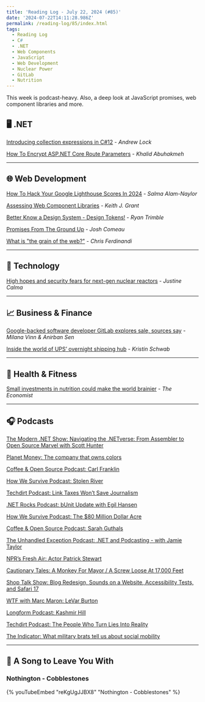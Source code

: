 ```yaml
---
title: 'Reading Log - July 22, 2024 (#85)'
date: '2024-07-22T14:11:28.986Z'
permalink: /reading-log/85/index.html
tags:
  - Reading Log
  - C#
  - .NET
  - Web Components
  - JavaScript
  - Web Development
  - Nuclear Power
  - GitLab
  - Nutrition
---
```


This week is podcast-heavy. Also, a deep look at JavaScript promises, web component libraries and more.
<!-- excerpt -->

## 🖥 .NET

[Introducing collection expressions in C#12](https://andrewlock.net/behind-the-scenes-of-collection-expressions-part-1-introducing-collection-expressions-in-csharp12/) - *Andrew Lock*

[How To Encrypt ASP.NET Core Route Parameters](https://khalidabuhakmeh.com/how-to-encrypt-aspnet-core-route-parameters) - *Khalid Abuhakmeh*

---

## 🌐 Web Development

[How To Hack Your Google Lighthouse Scores In 2024](https://www.smashingmagazine.com/2024/06/how-hack-google-lighthouse-scores-2024/) - *Salma Alam-Naylor*

[Assessing Web Component Libraries](https://keithjgrant.com/posts/2024/06/assessing-web-component-libraries/) - *Keith J. Grant*

[Better Know a Design System - Design Tokens!](https://ryantrimble.com/blog/design-system-tokens/) - *Ryan Trimble*

[Promises From The Ground Up](https://www.joshwcomeau.com/javascript/promises/) - *Josh Comeau*

[What is "the grain of the web?"](https://gomakethings.com/what-is-the-grain-of-the-web/) - *Chris Ferdinandi*

---

## 🔌 Technology

[High hopes and security fears for next-gen nuclear reactors](https://www.theverge.com/24201610/next-generation-nuclear-energy-reactors-security-weapons-proliferation-risk) - *Justine Calma*

---

## 📈 Business & Finance

[Google-backed software developer GitLab explores sale, sources say](https://www.reuters.com/markets/deals/google-backed-software-developer-gitlab-explores-sale-sources-say-2024-07-17/) - *Milana Vinn & Anirban Sen*

[Inside the world of UPS’ overnight shipping hub](https://www.marketplace.org/2024/07/16/inside-world-of-ups-overnight-shipping-hub/) - *Kristin Schwab*

---

## 🏃 Health & Fitness

[Small investments in nutrition could make the world brainier](https://www.economist.com/briefing/2024/07/11/small-investments-in-nutrition-could-make-the-world-brainier) - *The Economist*

---

## 🎧 Podcasts

[The Modern .NET Show: Navigating the .NETverse: From Assembler to Open Source Marvel with Scott Hunter](https://dotnetcore.show/season-6/navigating-the-netverse-from-assembler-to-open-source-marvel-with-scott-hunter/)

[Planet Money: The company that owns colors](https://www.npr.org/2024/07/19/1197961103/pantone-colors-lawrence-herbert-stuart-semple-standards)

[Coffee & Open Source Podcast: Carl Franklin](https://www.coffeeandopensource.com/guest/carl-franklin.html)

[How We Survive Podcast: Stolen River](https://www.marketplace.org/shows/how-we-survive/stolen-river/)

[Techdirt Podcast: Link Taxes Won’t Save Journalism](https://www.techdirt.com/2024/07/17/techdirt-podcast-episode-398-link-taxes-wont-save-journalism/)

[.NET Rocks Podcast: bUnit Update with Egil Hansen](https://www.dotnetrocks.com/details/1868)

[How We Survive Podcast: The $80 Million Dollar Acre](https://www.marketplace.org/shows/how-we-survive/the-80-million-acre/)

[Coffee & Open Source Podcast: Sarah Guthals](https://www.coffeeandopensource.com/guest/sarah-guthals.html)

[The Unhandled Exception Podcast: .NET and Podcasting - with Jamie Taylor](https://unhandledexceptionpodcast.com/posts/0057-jamietaylor/)

[NPR’s Fresh Air: Actor Patrick Stewart](https://www.npr.org/2023/10/13/1197956085/fresh-air-draft-10-13-2023)

[Cautionary Tales: A Monkey For Mayor / A Screw Loose At 17,000 Feet](https://timharford.com/2023/10/cautionary-tales-double-header-a-monkey-for-mayor-a-screw-loose-at-17000-feet/)

[Shop Talk Show: Blog Redesign, Sounds on a Website, Accessibility Tests, and Safari 17](https://shoptalkshow.com/585/)

[WTF with Marc Maron: LeVar Burton](http://www.wtfpod.com/podcast/episode-1474-levar-burton)

[Longform Podcast: Kashmir Hill](https://longform.org/posts/longform-podcast-551-kashmir-hill)

[Techdirt Podcast: The People Who Turn Lies Into Reality](https://www.techdirt.com/2024/07/09/techdirt-podcast-episode-397-the-people-who-turn-lies-into-reality/)

[The Indicator: What military brats tell us about social mobility](https://www.npr.org/2024/07/09/1197967537/military-brats-financial-earnings-social-mobility)

---

## 🎵 A Song to Leave You With

<h3 class="music">Nothington - Cobblestones</h3>

{% youTubeEmbed "reKgUgJJBX8" "Nothington - Cobblestones" %}

